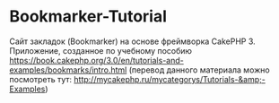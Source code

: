 # Bookmarker-Tutorial
Сайт закладок (Bookmarker) на основе фреймворка CakePHP 3. Приложение, созданное по учебному пособию https://book.cakephp.org/3.0/en/tutorials-and-examples/bookmarks/intro.html (перевод данного материала можно посмотреть тут: http://mycakephp.ru/mycategorys/Tutorials-&amp;-Examples)
